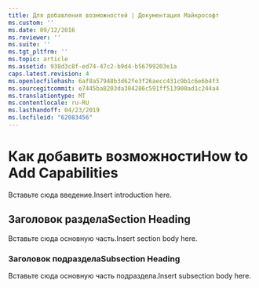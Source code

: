 ```yaml
---
title: Для добавления возможностей | Документация Майкрософт
ms.custom: ''
ms.date: 09/12/2016
ms.reviewer: ''
ms.suite: ''
ms.tgt_pltfrm: ''
ms.topic: article
ms.assetid: 938d3c8f-ed74-47c2-b9d4-b56799203e1a
caps.latest.revision: 4
ms.openlocfilehash: 6af8a57948b3d62fe3f26aecc431c9b1c6e6b4f3
ms.sourcegitcommit: e7445ba8203da304286c591ff513900ad1c244a4
ms.translationtype: MT
ms.contentlocale: ru-RU
ms.lasthandoff: 04/23/2019
ms.locfileid: "62083456"
---
```

# <a name="how-to-add-capabilities"></a><span data-ttu-id="bbeb8-102">Как добавить возможности</span><span class="sxs-lookup"><span data-stu-id="bbeb8-102">How to Add Capabilities</span></span>

<span data-ttu-id="bbeb8-103">Вставьте сюда введение.</span><span class="sxs-lookup"><span data-stu-id="bbeb8-103">Insert introduction here.</span></span>

## <a name="section-heading"></a><span data-ttu-id="bbeb8-104">Заголовок раздела</span><span class="sxs-lookup"><span data-stu-id="bbeb8-104">Section Heading</span></span>

<span data-ttu-id="bbeb8-105">Вставьте сюда основную часть.</span><span class="sxs-lookup"><span data-stu-id="bbeb8-105">Insert section body here.</span></span>

### <a name="subsection-heading"></a><span data-ttu-id="bbeb8-106">Заголовок подраздела</span><span class="sxs-lookup"><span data-stu-id="bbeb8-106">Subsection Heading</span></span>

<span data-ttu-id="bbeb8-107">Вставьте сюда основную часть подраздела.</span><span class="sxs-lookup"><span data-stu-id="bbeb8-107">Insert subsection body here.</span></span>
